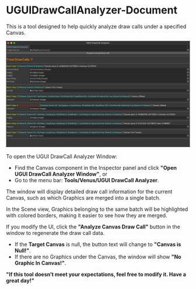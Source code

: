 # UGUIDrawCallAnalyzer-Document
This is a tool designed to help quickly analyze draw calls under a specified Canvas.

![UGUIDrawCallAnalyzer](Image/UGUIDrawCallAnalyzer.jpeg)

To open the UGUI DrawCall Analyzer Window:

- Find the Canvas component in the Inspector panel and click **"Open UGUI DrawCall Analyzer Window"**, or
- Go to the menu bar: **Tools/Venus/UGUI DrawCall Analyzer**.

The window will display detailed draw call information for the current Canvas, such as which Graphics are merged into a single batch.

In the Scene view, Graphics belonging to the same batch will be highlighted with colored borders, making it easier to see how they are merged.

If you modify the UI, click the **"Analyze Canvas Draw Call"** button in the window to regenerate the draw call data.

- If the **Target Canvas** is null, the button text will change to **"Canvas is Null!"**.
- If there are no Graphics under the Canvas, the window will show **"No Graphic In Canvas!"**.

**"If this tool doesn’t meet your expectations, feel free to modify it. Have a great day!"**

